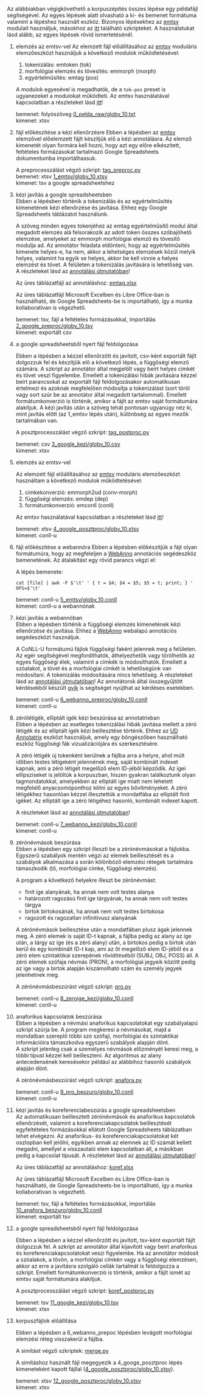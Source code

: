Az alábbiakban végigkövethető a korpuszépítés összes lépése egy példafájl segítségével. Az egyes lépések alatt olvasható a ki- és bemenet formátuma valamint a lépéshez használt eszköz. Bizonyos lépésekhez az [emtsv](https://github.com/dlt-rilmta/emtsv) modulait használjuk, másokhoz az [itt](../szkriptek) található szkripteket. A használatukat lásd alább, az egyes lépések rövid ismertetésénél.

1. elemzés az emtsv-vel
   Az elemzett fájl előállításához az [emtsv](https://github.com/dlt-rilmta/emtsv) moduláris elemzőeszközt használjuk a következő modulok működtetésével:

   1. tokenizálás: emtoken (tok)
   1. morfológiai elemzés és tövesítés: emmorph (morph)
   1. egyértelműsítés: emtag (pos)

   A modulok egyesével is megadhatók, de a `tok-pos` preset is ugyanezeket a modulokat működteti. Az emtsv használatával kapcsolatban a részleteket lásd [itt](https://github.com/dlt-rilmta/emtsv)!

   bemenet: folyószöveg [0_pelda_raw/globv_10.txt](0_pelda_raw/globv_10.txt)   
   kimenet: xtsv  
    
2. fájl előkészítése a kézi ellenőrzésre
   Ebben a lépésben az [emtsv](https://github.com/dlt-rilmta/emtsv) elemzővel előelemzett fájlt készítjük elő a kézi annotálásra. Az elemző kimenetét olyan formára kell hozni, hogy azt egy előre elkészített, feltételes formázásokat tartalmazó Google Spreadsheets dokumentumba importálhassuk.

   A preprocesszálást végző szkript: [tag_preproc.py](../szkriptek/tag_preproc.py)  
   bemenet: xtsv  [1_emtsv/globv_10.xtsv](1_emtsv/globv_10.xtsv)  
   kimenet: tsv a google spreadsheetshez  
    
3. kézi javítás a google spreadsheetsben  
   Ebben a lépésben történik a tokenizálás és az egyértelműsítés kimenetének kézi ellenőrzése és javítása. Ehhez egy Google Spreadsheets táblázatot használunk.

   A szöveg minden egyes tokenjéhez az emtag egyértelműsítő modul által megadott elemzés alá felsorakozik az adott token összes szóbajöhető elemzése, amelyeket az emmorph morfológiai elemző és tövesítő modulja ad. Az annotátor feladata eldönteni, hogy az egyértelműsítés kimenete helyes-e, ha nem, akkor a lehetséges elemzések közül melyik helyes, valamint ha egyik se helyes, akkor be kell vinnie a helyes elemzést és tövet. A felületen a tokenizálás javítására is lehetőség van. A részleteket lásd az [annotálási útmutatóban](../utmutatok/emmorph_checker_guide.pdf)!

   Az üres táblázatfájl az annotáláshoz: [emtag.xlsx](../google_spreadsheets_fajlok/emtag.xlsx)

   Az üres táblázatfájl Microsoft Excelben és Libre Office-ban is használható, de Google Spreadsheets-be is importálható, így a munka kollaboratívan is végezhető.

   bemenet: tsv, fájl a feltételes formázásokkal, importálás  [2_google_preproc/globv_10.tsv](2_google_preproc/globv_10.tsv)  
   kimenet: exportált csv  
    
4. a google spreadsheetsből nyert fájl feldolgozása

   Ebben a lépésben a kézzel ellenőrzött és javított, csv-ként exportált fájlt dolgozzuk fel és készítjük elő a következő lépés, a függőségi elemző számára. A szkript az annotátor által megjelölt vagy beírt helyes címkét és tövet veszi figyelembe. Emellett a tokenizálási hibák javítására kézzel beírt parancsokat az exportált fájl feldolgozásakor automatikusan értelmezi és azoknak megfelelően módosítja a tokenizálást (sort töröl vagy sort szúr be az annotátor által megadott tartalommal). Emellett formátumkonverzió is történik, amikor a fájlt az emtsv saját formátumára alakítjuk. A kézi javítás után a szöveg tehát pontosan ugyanúgy néz ki, mint javítás előtt (az 1_emtsv lépés után), különbség az egyes mezők tartalmában van.

   A posztprocesszálást végző szkript: [tag_postproc.py](../szkriptek/tag_postproc.py)

   bemenet: csv  [3_google_kezi/globv_10.csv](3_google_kezi/globv_10.csv)  
   kimenet: xtsv
    
5. elemzés az emtsv-vel

   Az elemzett fájl előállításához az [emtsv](https://github.com/dlt-rilmta/emtsv) moduláris elemzőeszközt használtam a következő modulok működtetésével:

   1. címkekonverzió: emmorph2ud (conv-morph)
   1. függőségi elemzés: emdep (dep)
   1. formátumkonverzió: emconll (conll)

   Az emtsv használatával kapcsolatban a részleteket lásd [itt](https://github.com/dlt-rilmta/emtsv)!

   bemenet: xtsv  [4_google_posztproc/globv_10.xtsv](4_google_posztproc/globv_10.xtsv)  
   kimenet: conll-u
    
6. fájl előkészítése a webannóra
   Ebben a lépésben előkészítjük a fájt olyan formátumúra, hogy az megfeleljen a [WebAnno](https://webanno.github.io/webanno/) annotációs segédeszköz bemenetének. Az átalakítást egy rövid parancs végzi el:

   A lépés bemenete: 

    ```
    cat [file] | awk -F $'\t' ' { t = $4; $4 = $5; $5 = t; print; } ' OFS=$'\t'
   ```
   
   bemenet: conll-u  [5_emtsv/globv_10.conll](5_emtsv/globv_10.conll)  
   kimenet: conll-u a webannónak
    
7. kézi javítás a webannóban  
   Ebben a lépésben történik a függőségi elemzés kimenetének kézi ellenőrzése és javítása. Ehhez a [WebAnno](https://webanno.github.io/webanno/) webalapú annotációs segédeszközt használjuk.

   A CoNLL-U formátumú fájlok függőségi faként jelennek meg a felületen. Az egér segítségével megfordíthatók, áthelyezhetők vagy törölhetők az egyes függőségi élek, valamint a címkék is módosíthatók. Emellett a szóalakot, a tövet és a morfológiai címkét is lehetőségünk van módosítani. A tokenizálás módosítására nincs lehetőség. A részleteket lásd az [annotálási útmutatóban](../utmutatok/emdep_checker_guide.pdf)! Az annotátorok által összegyűjtött kérdésekből készült [gyik](../utmutatok/emdep_checker_fak.pdf) is segítséget nyújthat az kérdéses esetekben.

   bemenet: conll-u  [6_webanno_preproc/globv_10.conll](6_webanno_preproc/globv_10.conll)  
   kimenet: conll-u
    
8. zérólétigék, elliptált igék kézi beszúrása az annotatrixban  
   Ebben a lépésben az esetleges tokenizálási hibák javítása mellett a zéró létigék és az elliptált igék kézi beillesztése történik. Ehhez az [UD Annotatrix](https://github.com/jonorthwash/ud-annotatrix) eszközt használjuk, amely egy böngészőben használható eszköz függőségi fák vizualizációjára és szerkesztésére.

   A zéró létigék új tokenként kerülnek a fájlba arra a helyre, ahol múlt időben testes létigeként jelennének meg, saját kombinált indexet kapnak, ami a zéró létigét megelőző elem ID-jéből képződik. Az igei ellipsziseket is jelöltük a korpuszban, hiszen gyakran találkoztunk olyan tagmondatokkal, amelyekben az elliptált ige miatt nem lehetett megfelelő anyacsomóponthoz kötni az egyes bővítményeket. A zéró létigékhez hasonlóan kézzel illesztettük a mondatfába az elliptált finit igéket. Az elliptált ige a zéró létigéhez hasonló, kombinált indexet kapott.

   A részleteket lásd az [annotálási útmutatóban](../utmutatok/zero_verb_guide.pdf)!

   bemenet: conll-u  [7_webanno_kezi/globv_10.conll](7_webanno_kezi/globv_10.conll)  
   kimenet: conll-u

9. zérónévmások beszúrása  
   Ebben a lépésben egy szkript illeszti be a zérónévmásokat a fájlokba. Egyszerű szabályok mentén végzi az elemek beillesztését és a szabályok alkalmazása a során kölönböző elemzési rétegek tartalmára támaszkodik (tő, morfológiai címke, függőségi elemzés).

   A program a következő helyekre illeszt be zérónévmást:

   + finit ige alanyának, ha annak nem volt testes alanya
   + határozott ragozású finit ige tárgyának, ha annak nem volt testes tárgya
   + birtok birtokosának, ha annak nem volt testes birtokosa
   + ragozott és ragozatlan infinitívusz alanyának

   A zérónévmások beillesztése után a mondatfában plusz ágak jelennek meg. A zéró elemek is saját ID-t kapnak, a fájlba pedig az alany az ige után, a tárgy az ige (és a zéró alany) után, a birtokos pedig a birtok után kerül és egy kombinált ID-t kap, ami az őt megelőző elem ID-jéből és a zéró elem szintaktikai szerepének rövidítéséből (SUBJ, OBJ, POSS) áll. A zéró elemek szófaja névmás (PRON), a morfológiai jegyeik között pedig az ige vagy a birtok alapján kiszámolható szám és személy jegyek jelenhetnek meg.

   A zérónévmásbeszúrást végző szkript: [pro.py](../szkriptek/pro.py)
     
   bemenet: conll-u   [8_zeroige_kezi/globv_10.conll](8_zeroige_kezi/globv_10.conll)  
   kimenet: conll-u
    
10. anaforikus kapcsolatok beszúrása  
   Ebben a lépésben a névmási anaforikus kapcsolatokat egy szabályalapú szkript szúrja be. A program megkeresi a névmásokat, majd a mondatban szereplő többi szó szófaji, morfológiai és szintaktikai információira támaszkodva egyszerű szabályok alapján dönt.  
      A szkript jelenleg csak a személyes névmások előzményét keresi meg, a többi típust kézzel kell beilleszteni. Az algoritmus az alany antecedensének keresésekor például az alábbihoz hasonló szabályok alapján dönt.  
   
    A zérónévmásbeszúrást végző szkript: [anafora.py](../szkriptek/anafora.py)

    bemenet: conll-u  [9_pro_beszuro/globv_10.conll](9_pro_beszuro/globv_10.conll)  
   kimenet: conll-u
    
11. kézi javítás és koreferenciabeszúrás a google spreadsheetsben  
   Az automatikusan beillesztett zérónévmások és anaforikus kapcsolatok ellenőrzését, valamint a koreferenciakapcsolatok beillesztését egyfeltételes formázásokkal ellátott Google Spreadsheets táblázatban lehet elvégezni. Az anaforikus- és koreferenciakapcsolatokat két oszlopban kell jelölni, egyikben annak az elemnek az ID számát kellett megadni, amellyel a visszautaló elem kapcsolatban áll, a másikban pedig a kapcsolat típusát. A részleteket lásd az [annotálási útmutatóban](../utmutatok/koref_annot_guide.pdf)!  
   
      Az üres táblázatfájl az annotáláshoz: [koref.xlsx](../google_spreadsheets_fajlok/koref.xlsx)  
   
      Az üres táblázatfájl Microsoft Excelben és Libre Office-ban is használható, de Google Spreadsheets-be is importálható, így a munka kollaboratívan is végezhető.

      bemenet: tsv, fájl a feltételes formázásokkal, importálás [10_anafora_beszuro/globv_10.conll](10_anafora_beszuro/globv_10.conll)  
      kimenet: exportált tsv

12. a google spreadsheetsből nyert fájl feldolgozása  

    Ebben a lépésben a kézzel ellenőrzött és javított, tsv-ként exportált fájlt dolgozzuk fel. A szkript az annotátor által kijavított vagy beírt anaforikus és koreferenciakapcsolatokat veszi figyelembe. Ha az annotátor módosít a szóalakok, a tövön, a morfológiai címkén vagy a függőségi elemzésen, akkor az erre a javításra szolgáló cellák tartalmát is feldolgozza a szkript. Emellett formátumkonverzió is történik, amikor a fájlt ismét az emtsv saját formátumára alakítjuk.

    A posztprocesszálást végző szkript: [koref_postproc.py](../szkriptek/koref_postproc.py)

    bemenet: tsv  [11_google_kezi/globv_10.tsv](11_google_kezi/globv_10.tsv)  
   kimenet: xtsv
    
13. korpuszfájlok előállítása

    Ebben a lépésben a 6_webanno_prepoc lépésben levágott morfológiai elemzési réteg visszakerül a fájlba.

    A simítást végző szkriptek: [merge.py](../szkriptek/merge.py)

    A simításhoz használt fájl megegyezik a 4_googe_posztproc lépés kimeneteként kapott fájllal ([4_google_posztproc/globv_10.xtsv](4_google_posztproc/globv_10.xtsv)).

    bemenet: xtsv  [12_google_posztproc/globv_10.xtsv](12_google_posztproc/globv_10.xtsv)   
   kimenet: xtsv
